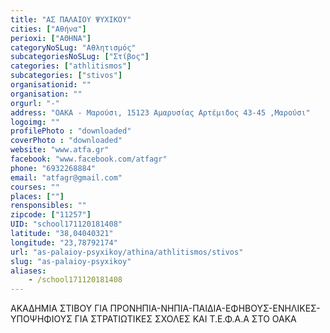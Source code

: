 ```yaml
---
title: "ΑΣ ΠΑΛΑΙΟΥ ΨΥΧΙΚΟΥ"
cities: ["Αθήνα"]
perioxi: ["ΑΘΗΝΑ"]
categoryNoSLug: "Αθλητισμός"
subcategoriesNoSLug: ["Στίβος"]
categories: ["athlitismos"]
subcategories: ["stivos"]
organisationid: ""
organisation: ""
orgurl: "-"
address: "OAKA - Μαρούσι, 15123 Αμαρυσίας Αρτέμιδος 43-45 ,Μαρούσι"
logoimg: ""
profilePhoto : "downloaded"
coverPhoto : "downloaded"
website: "www.atfa.gr"
facebook: "www.facebook.com/atfagr"
phone: "6932268884"
email: "atfagr@gmail.com"
courses: ""
places: [""]
rensponsibles: ""
zipcode: ["11257"]
UID: "school171120181408"
latitude: "38,04040321"
longitude: "23,78792174"
url: "as-palaioy-psyxikoy/athina/athlitismos/stivos"
slug: "as-palaioy-psyxikoy"
aliases:
    - /school171120181408
---
```



ΑΚΑΔΗΜΙΑ ΣΤΙΒΟΥ ΓΙΑ ΠΡΟΝΗΠΙΑ-ΝΗΠΙΑ-ΠΑΙΔΙΑ-ΕΦΗΒΟΥΣ-ΕΝΗΛΙΚΕΣ-ΥΠΟΨΗΦΙΟΥΣ ΓΙΑ ΣΤΡΑΤΙΩΤΙΚΕΣ ΣΧΟΛΕΣ ΚΑΙ Τ.Ε.Φ.Α.Α ΣΤΟ ΟΑΚΑ

